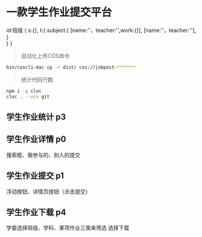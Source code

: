 # 一款学生作业提交平台


id:班级 {
    s:{},
    t:{
      subject:{
          [name:’‘，teacher:'',work:{}],
          [name:’‘，teacher:''],
      }   
    }
}
> 自动化上传COS命令
```bash
bin/coscli-mac cp -r dist/ cos://jobpost-*******
```

> 统计代码行数
```bash
npm i -g cloc  
cloc . --vcs git
```
## 学生作业统计 p3
## 学生作业详情 p0
  搜索框、我参与的、别人的提交
## 学生作业提交 p1 
  浮动按钮、详情页按钮（点击提交）
## 学生作业下载 p4
  学委选择班级、学科、某项作业三类来筛选
  选择下载